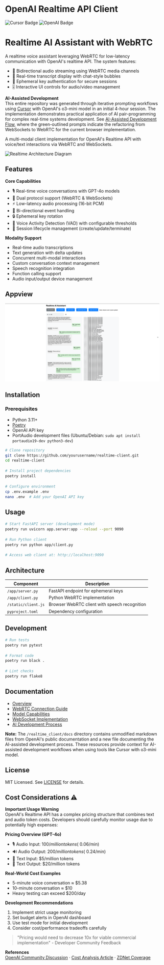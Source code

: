 # OpenAI Realtime API Client

![Cursor Badge](https://img.shields.io/badge/Built%20with-Cursor-2ea44f?logo=cursor) ![OpenAI Badge](https://img.shields.io/badge/Powered%20by-OpenAI%20o3--mini-412991)

# Realtime AI Assistant with WebRTC

A realtime voice assistant leveraging WebRTC for low-latency communication with OpenAI's realtime API. The system features:

- 🔁 Bidirectional audio streaming using WebRTC media channels
- 💬 Real-time transcript display with chat-style bubbles
- 🔐 Ephemeral key authentication for secure sessions
- 🎚️ Interactive UI controls for audio/video management

**AI-Assisted Development**  
This entire repository was generated through iterative prompting workflows using [Cursor](https://cursor.sh/) with OpenAI's o3-mini model in an initial 4-hour session. The implementation demonstrates practical application of AI pair-programming for complex real-time systems development. See [AI-Assisted Development Flow](/realtime_client/docs/Prompting_history.png), where the green-outlined prompts indicate the refactoring from WebSockets to WebRTC for the current browser implementation.

A multi-modal client implementation for OpenAI's Realtime API with voice/text interactions via WebRTC and WebSockets.

![Realtime Architecture Diagram](https://openaidevs.retool.com/api/file/55b47800-9aaf-48b9-90d5-793ab227ddd3)

## Features

**Core Capabilities**

- 🎙️ Real-time voice conversations with GPT-4o models
- 📡 Dual protocol support (WebRTC & WebSockets)
- ⚡ Low-latency audio processing (16-bit PCM)
- 🔄 Bi-directional event handling
- 🔒 Ephemeral key rotation
- 🎯 Voice Activity Detection (VAD) with configurable thresholds
- 🔄 Session lifecycle management (create/update/terminate)

**Modality Support**

- Real-time audio transcriptions
- Text generation with delta updates
- Concurrent multi-modal interactions
- Custom conversation context management
- Speech recognition integration
- Function calling support
- Audio input/output device management

## Appview

![Appview](realtime_client/docs/AppView.png)

## Installation

### Prerequisites

- Python 3.11+
- [Poetry](https://python-poetry.org/docs/#installation)
- OpenAI API key
- PortAudio development files (Ubuntu/Debian: `sudo apt install portaudio19-dev python3-dev`)

```bash
# Clone repository
git clone https://github.com/yourusername/realtime-client.git
cd realtime-client

# Install project dependencies
poetry install

# Configure environment
cp .env.example .env
nano .env  # Add your OpenAI API key
```

## Usage

```bash
# Start FastAPI server (development mode)
poetry run uvicorn app.server:app --reload --port 9090

# Run Python client
poetry run python app/client.py

# Access web client at: http://localhost:9090
```

## Architecture

| Component           | Description                                   |
| ------------------- | --------------------------------------------- |
| `/app/server.py`    | FastAPI endpoint for ephemeral keys           |
| `/app/client.py`    | Python WebRTC implementation                  |
| `/static/client.js` | Browser WebRTC client with speech recognition |
| `pyproject.toml`    | Dependency configuration                      |

## Development

```bash
# Run tests
poetry run pytest

# Format code
poetry run black .

# Lint checks
poetry run flake8
```

## Documentation

- [Overview](/realtime_client/docs/realtime_overview.md)
- [WebRTC Connection Guide](/realtime_client/docs/realtime_connect_with_WebRTC.md)
- [Model Capabilities](/realtime_client/docs/realtime_model_capabilities.md)
- [WebSocket Implementation](/realtime_client/docs/realtime_connect_with_Websockets.md)
- [AI Development Process](/realtime_client/docs/ai_development_process.md)

**Note:** The `/realtime_client/docs` directory contains unmodified markdown files from OpenAI's public documentation and a new file documenting the AI-assisted development process. These resources provide context for AI-assisted development workflows when using tools like Cursor with o3-mini model.

## License

MIT Licensed. See [LICENSE](LICENSE) for details.

## Cost Considerations ⚠️

**Important Usage Warning**  
OpenAI's Realtime API has a complex pricing structure that combines text and audio token costs. Developers should carefully monitor usage due to potentially high expenses:

**Pricing Overview (GPT-4o)**

- 🎙️ Audio Input: $100/million tokens (~$0.06/min)
- 🔊 Audio Output: $200/million tokens (~$0.24/min)
- 📝 Text Input: $5/million tokens
- 📄 Text Output: $20/million tokens

**Real-World Cost Examples**

- 5-minute voice conversation ≈ $5.38
- 10-minute conversation ≈ $10
- Heavy testing can exceed $200/day

**Development Recommendations**

1. Implement strict usage monitoring
2. Set budget alerts in OpenAI dashboard
3. Use test mode for initial development
4. Consider cost/performance tradeoffs carefully

> "Pricing would need to decrease 10x for viable commercial implementation" - Developer Community Feedback

**References**  
[OpenAI Community Discussion](https://community.openai.com/t/realtime-api-extremely-expensive/966825) ·
[Cost Analysis Article](https://seasalt.ai/blog/openai-chatgpt-realtime-api-cost-breakdown) ·
[ZDNet Coverage](https://www.zdnet.com/article/openai-lets-developers-build-real-time-voice-apps-at-a-substantial-premium/)
